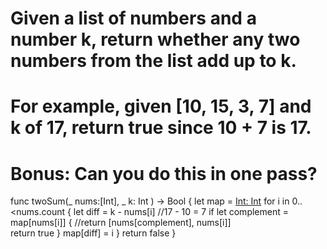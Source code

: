 # Given a list of numbers and a number k, return whether any two numbers from the list add up to k.

# For example, given [10, 15, 3, 7] and k of 17, return true since 10 + 7 is 17.

# Bonus: Can you do this in one pass?

func twoSum(_ nums:[Int], _ k: Int ) -> Bool {
	let map = [Int: Int]()
	for i in 0..<nums.count {
		let diff = k - nums[i]
		//17 - 10 = 7
		if let complement = map[nums[i]] {
			//return [nums[complement], nums[i]]	
			return true
		}
		map[diff] = i
	}
	return false
}
